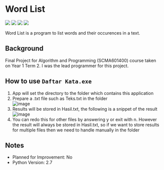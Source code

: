 # Word List
<img src="https://img.shields.io/badge/Language-Indonesian-D5AE22"> <img src="https://img.shields.io/badge/Last Update-08/05/2017-0A7BBC"> <img src="https://img.shields.io/badge/App Status-Working-2CB037"> <img src="https://img.shields.io/badge/Last App Test-11/06/2023-2CB037">

Word List is a program to list words and their occurences in a text.

## Background
Final Project for Algorithm and Programming (SCMA601400) course taken on Year 1 Term 2. I was the lead programmer for this project.

## How to use `Daftar Kata.exe`
1. App will set the directory to the folder which contains this application
2. Prepare a .txt file such as Teks.txt in the folder<br>
![image](https://github.com/abyoso-hapsoro/past-works/assets/51505905/46266028-d147-4c0c-a2ad-542df39d4faa)
3. Results will be stored in Hasil.txt, the following is a snippet of the result<br>
![image](https://github.com/abyoso-hapsoro/past-works/assets/51505905/bfbf5fad-927c-4ab2-ac9a-d045a25daafb)
4. You can redo this for other files by answering y or exit with n. However the result will always be stored in Hasil.txt, so if we want to store results for multiple files then we need to handle manually in the folder

## Notes
- Planned for Improvement: No
- Python Version: 2.7